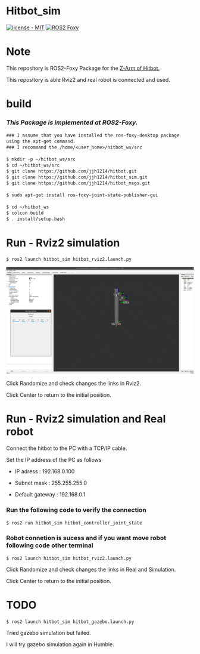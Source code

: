 # Hitbot_sim
[![license - MIT](https://img.shields.io/:license-MIT-blue.svg)](https://opensource.org/licenses/MIT)
[![ROS2 Foxy](https://img.shields.io/badge/ROS2-Foxy-green.svg)](https://index.ros.org/doc/ros2/Releases/)

# Note
This repository is ROS2-Foxy Package for the [Z-Arm of Hitbot.](https://www.hitbotrobot.com/category/product-center/4-axis-robot-arm/)

This repository is able Rviz2 and real robot is connected and used.

# build
### *This Package is implemented at ROS2-Foxy.*
```
### I assume that you have installed the ros-foxy-desktop package using the apt-get command.
### I recommand the /home/<user_home>/hitbot_ws/src

$ mkdir -p ~/hitbot_ws/src
$ cd ~/hitbot_ws/src
$ git clone https://github.com/jjh1214/hitbot.git
$ git clone https://github.com/jjh1214/hitbot_sim.git
$ git clone https://github.com/jjh1214/hitbot_msgs.git

$ sudo apt-get install ros-foxy-joint-state-publisher-gui

$ cd ~/hitbot_ws
$ colcon build
$ . install/setup.bash

```

# Run - Rviz2 simulation
```
$ ros2 launch hitbot_sim hitbot_rviz2.launch.py
```
![alt text](<Screenshot from 2024-05-03 09-31-35.png>)

Click Randomize and check changes the links in Rviz2.

Click Center to return to the initial position.


# Run - Rviz2 simulation and Real robot
Connect the hitbot to the PC with a TCP/IP cable.

Set the IP address of the PC as follows

- IP adress : 192.168.0.100

- Subnet mask : 255.255.255.0

- Default gateway : 192.168.0.1

### Run the following code to verify the connection

```
$ ros2 run hitbot_sim hitbot_controller_joint_state
```

### Robot connetion is sucess and if you want move robot following code other terminal
```
$ ros2 launch hitbot_sim hitbot_rviz2.launch.py
```

Click Randomize and check changes the links in Real and Simulation.

Click Center to return to the initial position.

# TODO
```
$ ros2 launch hitbot_sim hitbot_gazebo.launch.py
```
Tried gazebo simulation but failed.

I will try gazebo simulation again in Humble.